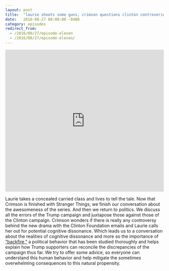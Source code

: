```yaml
---
layout: post
title:  "laurie shoots some guns, crimson questions clinton controveries & then we chat cognitive dissonance"
date:   2016-08-27 08:00:00 -0400
category: episodes
redirect_from:
  - /2016/08/27/episode-eleven
  - /2016/08/27/episode-eleven/
---
```


<iframe width="100%" height="450" scrolling="no" frameborder="no" src="https://w.soundcloud.com/player/?url=https%3A//api.soundcloud.com/tracks/280170230&amp;auto_play=false&amp;hide_related=false&amp;show_comments=true&amp;show_user=true&amp;show_reposts=false&amp;visual=true"></iframe>

Laurie takes a concealed carried class and lives to tell the tale. Now that Crimson is finished with Stranger Things, we finish our conversation about the awesomeness of the series. And then we return to politics. We discuss all the errors of the Trump campaign and juxtapose those against those of the Clinton campaign. Crimson wonders if there is really any controversy behind the new drama with the Clinton Foundation emails and Laurie calls her out for potential cognitive dissonance. Which leads us to a conversation about the realities of cognitive dissonance and more so the importance of [“backfire,”](http://www.npr.org/templates/story/story.php?storyId=128490874) a political behavior that has been studied thoroughly and helps explain how Trump supporters can reconcile the discrepancies of the campaign thus far. We try to offer some advice, so everyone can understand this human behavior and help mitigate the sometimes overwhelming consequences to this natural propensity.
